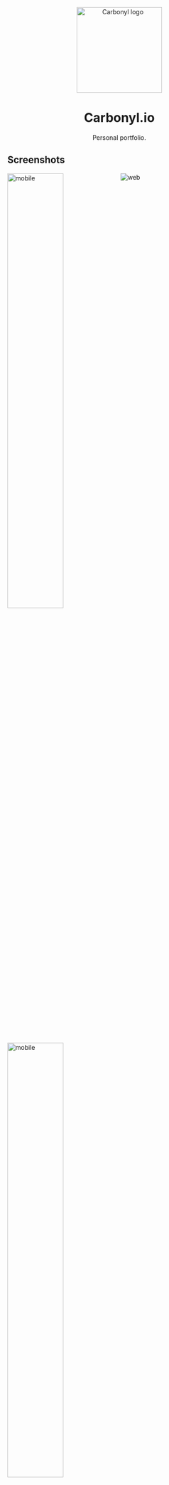 <p align='center'>
    <img width="192" src="https://carbonyl.io/carb_192.png" alt="Carbonyl logo">
</p>
<div align="center">

# Carbonyl.io

Personal portfolio.

</div>

## Screenshots

![web](https://carbonyl.io/static/screenshots/a.png)
<img align="left" src="https://carbonyl.io/static/screenshots/b.png" alt="mobile" width="50%"/>
<img src="https://carbonyl.io/static/screenshots/c.png" alt="mobile" width="50%"/>

## Deployment

- Clone the project

```bash
git clone https://github.com/HITGIF/carbonyl.io.git
```

- Install and run:

```bash
npm install
npm start
```

- Open [http://localhost:3000](http://localhost:3000) to view it in the browser.

## License

This project is licensed under the terms of the [MIT license](/LICENSE).
